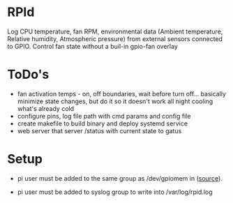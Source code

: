 # RPId
Log CPU temperature, fan RPM, environmental data (Ambient temperature, Relative humidity, Atmospheric pressure) from external sensors connected to GPIO. Control fan state without a buil-in gpio-fan overlay

# ToDo's
- fan activation temps - on, off boundaries, wait before turn off... basically minimize state changes, but do it so it doesn't work all night cooling what's already cold
- configure pins, log file path with cmd params and config file
- create makefile to build binary and deploy systemd service
- web server that server /status with current state to gatus

# Setup
- pi user must be added to the same group as /dev/gpiomem in ([source](https://raspberrypi.stackexchange.com/questions/40105/access-gpio-pins-without-root-no-access-to-dev-mem-try-running-as-root)).

- pi user must be added to syslog group to write into /var/log/rpid.log
